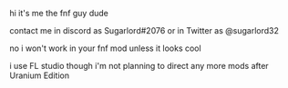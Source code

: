 hi it's me the fnf guy dude

contact me in discord as Sugarlord#2076 or in Twitter as @sugarlord32

no i won't work in your fnf mod unless it looks cool

i use FL studio though i'm not planning to direct any more mods after Uranium Edition
